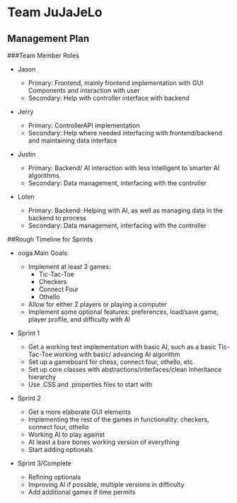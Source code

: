 # Team JuJaJeLo

## Management Plan

###Team Member Roles

* Jason
    * Primary: Frontend, mainly frontend implementation with GUI Components and interaction with user
    * Secondary: Help with controller interface with backend 

* Jerry
    * Primary: ControllerAPI implementation
    * Secondary: Help where needed interfacing with frontend/backend and maintaining data interface

* Justin
    * Primary: Backend/ AI interaction with less intelligent to smarter AI algorithms
    * Secondary: Data management, interfacing with the controller

* Loten
    * Primary: Backend: Helping with AI, as well as managing data in the backend to process
    * Secondary: Data management, interfacing with the controller

##Rough Timeline for Sprints

* ooga.Main Goals:
    * Implement at least 3 games:
        * Tic-Tac-Toe
        * Checkers
        * Connect Four
        * Othello
    * Allow for either 2 players or playing a computer
    * Implement some optional features: preferences, load/save game, player profile, and difficulty with AI

* Sprint 1

    * Get a working test implementation with basic AI, such as a basic Tic-Tac-Toe working with basic/ advancing AI algorithm
    * Set up a gameboard for chess, connect four, othello, etc.
    * Set up core classes with abstractions/interfaces/clean inheritance hierarchy
    * Use .CSS and .properties files to start with 

* Sprint 2

    * Get a more elaborate GUI elements
    * Implementing the rest of the games in functionality: checkers, connect four, othello
    * Working AI to play against
    * At least a bare bones working version of everything
    * Start adding optionals

* Sprint 3/Complete
    * Refining optionals
    * Improving AI if possible, multiple versions in difficulty
    * Add additional games if time permits
